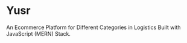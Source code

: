 # Yusr

An Ecommerce Platform for Different Categories in Logistics Built with JavaScript (MERN) Stack.

